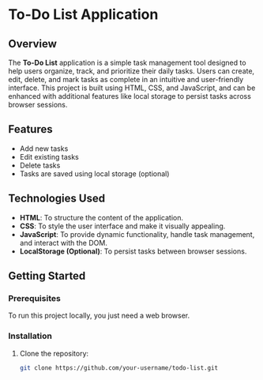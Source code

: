 # To-Do List Application

## Overview

The **To-Do List** application is a simple task management tool designed to help users organize, track, and prioritize their daily tasks. Users can create, edit, delete, and mark tasks as complete in an intuitive and user-friendly interface. This project is built using HTML, CSS, and JavaScript, and can be enhanced with additional features like local storage to persist tasks across browser sessions.

## Features

- Add new tasks
- Edit existing tasks
- Delete tasks
- Tasks are saved using local storage (optional)

## Technologies Used

- **HTML**: To structure the content of the application.
- **CSS**: To style the user interface and make it visually appealing.
- **JavaScript**: To provide dynamic functionality, handle task management, and interact with the DOM.
- **LocalStorage (Optional)**: To persist tasks between browser sessions.

## Getting Started

### Prerequisites

To run this project locally, you just need a web browser.

### Installation

1. Clone the repository:
   ```bash
   git clone https://github.com/your-username/todo-list.git
